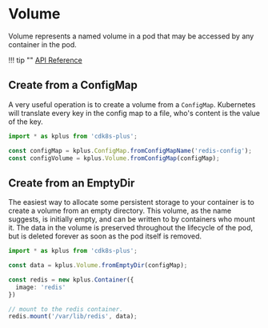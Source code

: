 # Volume

Volume represents a named volume in a pod that may be accessed by any container in the pod.

!!! tip ""
    [API Reference](../reference/cdk8s-plus.md#cdk8s-plus-volume)

## Create from a ConfigMap

A very useful operation is to create a volume from a `ConfigMap`. Kubernetes will translate every key in the config map to a file,
who's content is the value of the key.

```typescript
import * as kplus from 'cdk8s-plus';

const configMap = kplus.ConfigMap.fromConfigMapName('redis-config');
const configVolume = kplus.Volume.fromConfigMap(configMap);
```

## Create from an EmptyDir

The easiest way to allocate some persistent storage to your container is to create a volume from an empty directory.
This volume, as the name suggests, is initially empty, and can be written to by containers who mount it.
The data in the volume is preserved throughout the lifecycle of the pod, but is deleted forever as soon as the pod itself is removed.

```typescript
import * as kplus from 'cdk8s-plus';

const data = kplus.Volume.fromEmptyDir(configMap);

const redis = new kplus.Container({
  image: 'redis'
})

// mount to the redis container.
redis.mount('/var/lib/redis', data);
```
